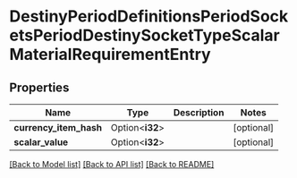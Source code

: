 # DestinyPeriodDefinitionsPeriodSocketsPeriodDestinySocketTypeScalarMaterialRequirementEntry

## Properties

Name | Type | Description | Notes
------------ | ------------- | ------------- | -------------
**currency_item_hash** | Option<**i32**> |  | [optional]
**scalar_value** | Option<**i32**> |  | [optional]

[[Back to Model list]](../README.md#documentation-for-models) [[Back to API list]](../README.md#documentation-for-api-endpoints) [[Back to README]](../README.md)


